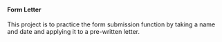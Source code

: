 #### Form Letter

This project is to practice the form submission function by taking a name and date and applying it to a pre-written letter.
